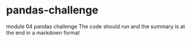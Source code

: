 # pandas-challenge
module 04 pandas challenge 
The code should run and the summary is at the end in a markdown format 